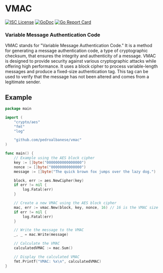 # VMAC
[![ISC License](http://img.shields.io/badge/license-ISC-blue.svg)](https://github.com/pedroalbanese/vmac/blob/master/LICENSE.md) 
[![GoDoc](https://godoc.org/github.com/pedroalbanese/vmac?status.png)](http://godoc.org/github.com/pedroalbanese/vmac)
[![Go Report Card](https://goreportcard.com/badge/github.com/pedroalbanese/vmac)](https://goreportcard.com/report/github.com/pedroalbanese/vmac)

### Variable Message Authentication Code
VMAC stands for "Variable Message Authentication Code." It is a method for generating a message authentication code, a type of cryptographic checksum, that ensures the integrity and authenticity of a message. VMAC is designed to provide security against various cryptographic attacks while offering high performance. It uses a block cipher to process variable-length messages and produce a fixed-size authentication tag. This tag can be used to verify that the message has not been altered and comes from a legitimate sender.
## Example
```go
package main

import (
	"crypto/aes"
	"fmt"
	"log"

	"github.com/pedroalbanese/vmac"
)

func main() {
	// Example using the AES block cipher
	key := []byte("0000000000000000")
	nonce := []byte("00000000000000")
	message := []byte("The quick brown fox jumps over the lazy dog.")

	block, err := aes.NewCipher(key)
	if err != nil {
		log.Fatal(err)
	}

	// Create a new VMAC using the AES block cipher
	mac, err := vmac.New(block, key, nonce, 16) // 16 is the VMAC size in bits
	if err != nil {
		log.Fatal(err)
	}

	// Write the message to the VMAC
	_, _ = mac.Write(message)

	// Calculate the VMAC
	calculatedVMAC := mac.Sum()

	// Display the calculated VMAC
	fmt.Printf("VMAC: %x\n", calculatedVMAC)
}
```

